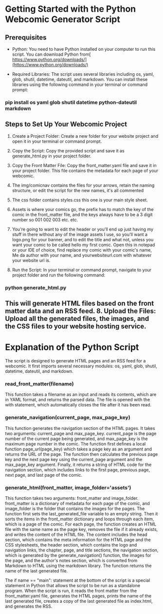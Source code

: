 Getting Started with the Python Webcomic Generator Script
=========================================================

Prerequisites
-------------

-   Python: You need to have Python installed on your computer to run this script. You can download Python from[ https://www.python.org/downloads/](https://www.python.org/downloads/)

-   Required Libraries: The script uses several libraries including os, yaml, glob, shutil, datetime, dateutil, and markdown. You can install these libraries using the following command in your terminal or command prompt:

### pip install os yaml glob shutil datetime python-dateutil markdown

Steps to Set Up Your Webcomic Project
-------------------------------------

1.  Create a Project Folder: Create a new folder for your website project and open it in your terminal or command prompt.

2.  Copy the Script: Copy the provided script and save it as generate_html.py in your project folder.

3.  Copy the Front Matter File: Copy the front_matter.yaml file and save it in your project folder. This file contains the metadata for each page of your webcomic.

4. The img/comicnav contains the files for your arrows, retain the naming structure, or edit the script for the new names, it's all commented

5. The css folder contains styles.css this one is your main style sheet.

6. Assets is where your comics go, the prefix has to match the key of the comic in the front_matter file, and the keys always have to be a 3 digit number so 001 002 003 etc. etc.

7. You're going to want to edit the header or you'll end up just having my stuff in there without any of the image assets I use, so you'll want a logo.png for your banner, and to edit the title and what not, unless you want your comic to be called hello my first comic. Open this in notepad or your IDE of choice, find replace my comic with your comic's name, Me da author with your name, and yourwebsiteurl.com with whatever your website url is.

8.  Run the Script: In your terminal or command prompt, navigate to your project folder and run the following command:

### python generate_html.py

This will generate HTML files based on the front matter data and an RSS feed. 8. Upload the Files: Upload all the generated files, the images, and the CSS files to your website hosting service.
-------------------------------------------------------------------------------------------------------------------------------------------------------------------------------------------------

Explanation of the Python Script
================================

The script is designed to generate HTML pages and an RSS feed for a webcomic. It first imports several necessary modules: os, yaml, glob, shutil, datetime, dateutil, and markdown.

### read_front_matter(filename)

This function takes a filename as an input and reads its contents, which are in YAML format, and returns the parsed data. The file is opened with the with statement, which automatically closes the file after it has been read.

### generate_navigation(current_page, max_page_key)

This function generates the navigation section of the HTML pages. It takes two arguments: current_page and max_page_key. current_page is the page number of the current page being generated, and max_page_key is the maximum page number in the comic. The function first defines a local function page_url(page_key) which takes a page key as an argument and returns the URL of the page. The function then calculates the previous page key and the next page key using the current_page argument and the max_page_key argument. Finally, it returns a string of HTML code for the navigation section, which includes links to the first page, previous page, next page, and last page of the comic.

### generate_html(front_matter, image_folder='assets')

This function takes two arguments: front_matter and image_folder. front_matter is a dictionary of metadata for each page of the comic, and image_folder is the folder that contains the images for the pages. The function first sets the last_generated_file variable to an empty string. Then it sorts the items in the front_matter dictionary and loops through each item, which is a page of the comic. For each page, the function creates an HTML file with the same name as the page key, removes the file if it already exists, and writes the content of the HTML file. The content includes the head section, which contains the meta information for the HTML page and the CSS stylesheets, the header section, which contains the logo and navigation links, the chapter, page, and title sections, the navigation section, which is generated by the generate_navigation() function, the images for the page, and the author's notes section, which is converted from Markdown to HTML using the markdown library. The function returns the name of the last generated file.

The if name == "main": statement at the bottom of the script is a special statement in Python that allows the script to be run as a standalone program. When the script is run, it reads the front matter from the front_matter.yaml file, generates the HTML pages, prints the name of the last generated file, creates a copy of the last generated file as index.html, and generates the RSS.
